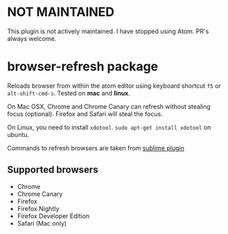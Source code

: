 # NOT MAINTAINED
This plugin is not actively maintained. I have stopped using Atom. PR's always welcome.


# browser-refresh package

Reloads browser from within the atom editor using keyboard shortcut `f5` or `alt-shift-cmd-s`. Tested on **mac** and **linux**.

On Mac OSX, Chrome and Chrome Canary can refresh without stealing focus (optional). Firefox and Safari will steal the focus.

On Linux, you need to install `xdotool`. `sudo apt-get install xdotool` on ubuntu.

Commands to refresh browsers are taken from [sublime plugin](https://github.com/gcollazo/BrowserRefresh-Sublime)

## Supported browsers

- Chrome
- Chrome Canary
- Firefox
- Firefox Nightly
- Firefox Developer Edition
- Safari (Mac only)
